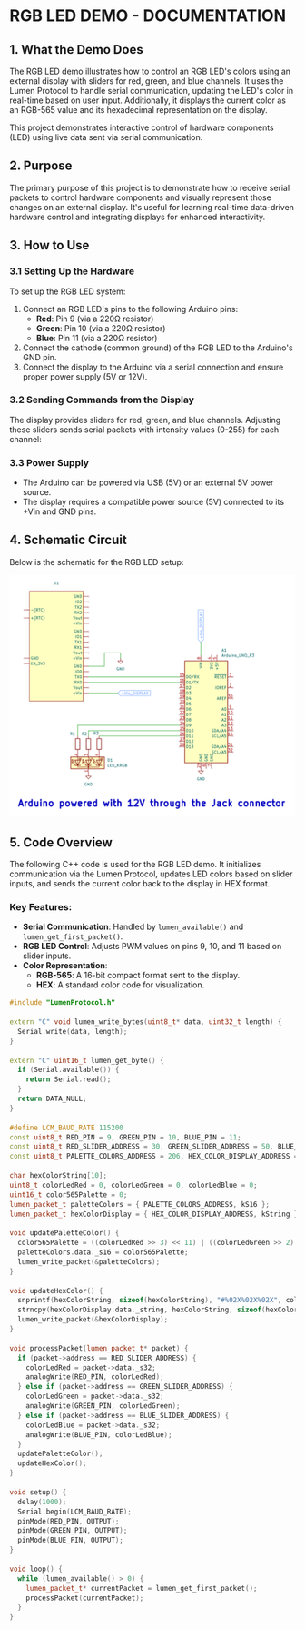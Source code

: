 # RGB LED DEMO - DOCUMENTATION

## 1. What the Demo Does

The RGB LED demo illustrates how to control an RGB LED's colors using an external display with sliders for red, green, and blue channels. It uses the Lumen Protocol to handle serial communication, updating the LED's color in real-time based on user input. Additionally, it displays the current color as an RGB-565 value and its hexadecimal representation on the display.

This project demonstrates interactive control of hardware components (LED) using live data sent via serial communication.

## 2. Purpose

The primary purpose of this project is to demonstrate how to receive serial packets to control hardware components and visually represent those changes on an external display. It's useful for learning real-time data-driven hardware control and integrating displays for enhanced interactivity.

## 3. How to Use

### 3.1 Setting Up the Hardware

To set up the RGB LED system:

1. Connect an RGB LED's pins to the following Arduino pins:
   - **Red**: Pin 9 (via a 220Ω resistor)
   - **Green**: Pin 10 (via a 220Ω resistor)
   - **Blue**: Pin 11 (via a 220Ω resistor)
2. Connect the cathode (common ground) of the RGB LED to the Arduino's GND pin.
3. Connect the display to the Arduino via a serial connection and ensure proper power supply (5V or 12V).

### 3.2 Sending Commands from the Display

The display provides sliders for red, green, and blue channels. Adjusting these sliders sends serial packets with intensity values (0-255) for each channel:

### 3.3 Power Supply

- The Arduino can be powered via USB (5V) or an external 5V power source.
- The display requires a compatible power source (5V) connected to its +Vin and GND pins.

## 4. Schematic Circuit

Below is the schematic for the RGB LED setup:

![Schematic Circuit](schematic-circuit/led-rgb-schematic-circuit.svg)


## 5. Code Overview

The following C++ code is used for the RGB LED demo. It initializes communication via the Lumen Protocol, updates LED colors based on slider inputs, and sends the current color back to the display in HEX format.

### Key Features:
- **Serial Communication**: Handled by `lumen_available()` and `lumen_get_first_packet()`.
- **RGB LED Control**: Adjusts PWM values on pins 9, 10, and 11 based on slider inputs.
- **Color Representation**:
  - **RGB-565**: A 16-bit compact format sent to the display.
  - **HEX**: A standard color code for visualization.

```cpp
#include "LumenProtocol.h"

extern "C" void lumen_write_bytes(uint8_t* data, uint32_t length) {
  Serial.write(data, length);
}

extern "C" uint16_t lumen_get_byte() {
  if (Serial.available()) {
    return Serial.read();
  }
  return DATA_NULL;
}

#define LCM_BAUD_RATE 115200
const uint8_t RED_PIN = 9, GREEN_PIN = 10, BLUE_PIN = 11;
const uint8_t RED_SLIDER_ADDRESS = 30, GREEN_SLIDER_ADDRESS = 50, BLUE_SLIDER_ADDRESS = 40;
const uint8_t PALETTE_COLORS_ADDRESS = 206, HEX_COLOR_DISPLAY_ADDRESS = 200;

char hexColorString[10];
uint8_t colorLedRed = 0, colorLedGreen = 0, colorLedBlue = 0;
uint16_t color565Palette = 0;
lumen_packet_t paletteColors = { PALETTE_COLORS_ADDRESS, kS16 };
lumen_packet_t hexColorDisplay = { HEX_COLOR_DISPLAY_ADDRESS, kString };

void updatePaletteColor() {
  color565Palette = ((colorLedRed >> 3) << 11) | ((colorLedGreen >> 2) << 5) | (colorLedBlue >> 3);
  paletteColors.data._s16 = color565Palette;
  lumen_write_packet(&paletteColors);
}

void updateHexColor() {
  snprintf(hexColorString, sizeof(hexColorString), "#%02X%02X%02X", colorLedRed, colorLedGreen, colorLedBlue);
  strncpy(hexColorDisplay.data._string, hexColorString, sizeof(hexColorDisplay.data._string));
  lumen_write_packet(&hexColorDisplay);
}

void processPacket(lumen_packet_t* packet) {
  if (packet->address == RED_SLIDER_ADDRESS) {
    colorLedRed = packet->data._s32;
    analogWrite(RED_PIN, colorLedRed);
  } else if (packet->address == GREEN_SLIDER_ADDRESS) {
    colorLedGreen = packet->data._s32;
    analogWrite(GREEN_PIN, colorLedGreen);
  } else if (packet->address == BLUE_SLIDER_ADDRESS) {
    colorLedBlue = packet->data._s32;
    analogWrite(BLUE_PIN, colorLedBlue);
  }
  updatePaletteColor();
  updateHexColor();
}

void setup() {
  delay(1000);
  Serial.begin(LCM_BAUD_RATE);
  pinMode(RED_PIN, OUTPUT);
  pinMode(GREEN_PIN, OUTPUT);
  pinMode(BLUE_PIN, OUTPUT);
}

void loop() {
  while (lumen_available() > 0) {
    lumen_packet_t* currentPacket = lumen_get_first_packet();
    processPacket(currentPacket);
  }
}

